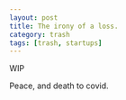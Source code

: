 ```yaml
---
layout: post
title: The irony of a loss.
category: trash
tags: [trash, startups]
---
```

WIP


Peace, and death to covid.
